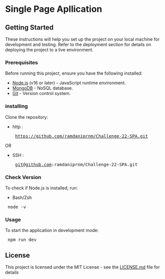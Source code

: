 # Single Page Apllication

## Getting Started

These instructions will help you set up the project on your local machine for development and testing. Refer to the deployment section for details on deploying the project to a live environment.

### Prerequisites
Before running this project, ensure you have the following installed:

- [Node.js](https://nodejs.org/) (v16 or later) - JavaScript runtime environment.
- [MongoDB](https://www.mongodb.com/) - NoSQL database.
- [Git](https://git-scm.com/) - Version control system.

### installing

Clone the repository:

- http : <pre> https://github.com/ramdaniprnm/Challenge-22-SPA.git </pre>

OR
 
- SSH : <pre> git@github.com:ramdaniprnm/Challenge-22-SPA.git </pre>


### Check Version

To check if Node.js is installed, run:

- Bash/Zsh
<pre> node -v </pre>

### Usage

To start the application in development mode:

<pre> npm run dev </pre>

## License

This project is licensed under the MIT License - see the [LICENSE.md](LICENSE.md) file for details

